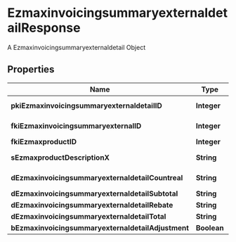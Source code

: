 

# EzmaxinvoicingsummaryexternaldetailResponse

A Ezmaxinvoicingsummaryexternaldetail Object

## Properties

| Name | Type | Description | Notes |
|------------ | ------------- | ------------- | -------------|
|**pkiEzmaxinvoicingsummaryexternaldetailID** | **Integer** | The unique ID of the Ezmaxinvoicingsummaryexternaldetail |  [optional] |
|**fkiEzmaxinvoicingsummaryexternalID** | **Integer** | The unique ID of the Ezmaxinvoicingsummaryexternal |  [optional] |
|**fkiEzmaxproductID** | **Integer** | The unique ID of the Ezmaxproduct |  |
|**sEzmaxproductDescriptionX** | **String** | The description of the Ezmaxproduct in the language of the requester |  |
|**dEzmaxinvoicingsummaryexternaldetailCountreal** | **String** | The count item invoiced for the product |  |
|**dEzmaxinvoicingsummaryexternaldetailSubtotal** | **String** | The subtotal invoiced for the product |  |
|**dEzmaxinvoicingsummaryexternaldetailRebate** | **String** | The rebate for the product |  |
|**dEzmaxinvoicingsummaryexternaldetailTotal** | **String** | The total invoiced for the product |  |
|**bEzmaxinvoicingsummaryexternaldetailAdjustment** | **Boolean** | Whether it&#39;s an adjustment |  |



